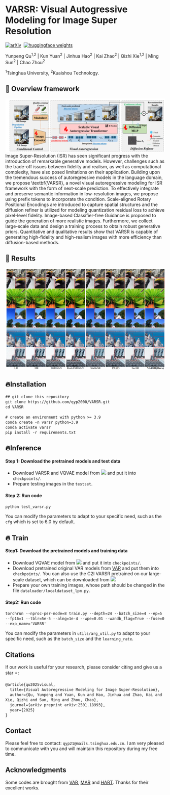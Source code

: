 # VARSR: Visual Autogressive Modeling for Image Super Resolution

[![arXiv](https://img.shields.io/badge/arXiv%20paper-2501.18993-b31b1b.svg)](https://arxiv.org/abs/2501.18993)&nbsp;
[![huggingface weights](https://img.shields.io/badge/%F0%9F%A4%97%20Weights-qyp2000/VARSR-yellow)](https://huggingface.co/qyp2000/VARSR)&nbsp;


Yunpeng Qu<sup>1,2</sup> | Kun Yuan<sup>2</sup> | Jinhua Hao<sup>2</sup> | Kai Zhao<sup>2</sup> | Qizhi Xie<sup>1,2</sup> | Ming Sun<sup>2</sup> | Chao Zhou<sup>2</sup>

<sup>1</sup>Tsinghua University, <sup>2</sup>Kuaishou Technology.


## 🚀 Overview framework
![VARSR](figure/framework.png)
Image Super-Resolution (ISR) has seen significant progress with the introduction of remarkable generative models. However, challenges such as the trade-off issues between fidelity and realism, as well as computational complexity, have also posed limitations on their application. Building upon the tremendous success of autoregressive models in the language domain, we propose \textbf{VARSR}, a novel visual autoregressive modeling for ISR framework with the form of next-scale prediction. To effectively integrate and preserve semantic information in low-resolution images, we propose using prefix tokens to incorporate the condition. Scale-aligned Rotary Positional Encodings are introduced to capture spatial structures and the diffusion refiner is utilized for modeling quantization residual loss to achieve pixel-level fidelity. Image-based Classifier-free Guidance is proposed to guide the generation of more realistic images. Furthermore, we collect large-scale data and design a training process to obtain robust generative priors. Quantitative and qualitative results show that VARSR is capable of generating high-fidelity and high-realism images with more efficiency than diffusion-based methods.


## 🚀 Results
![VARSR](figure/results.png)


## 🔥Installation
```
## git clone this repository
git clone https://github.com/qyp2000/VARSR.git
cd VARSR

# create an environment with python >= 3.9
conda create -n varsr python=3.9
conda activate varsr
pip install -r requirements.txt
```


## 🔥Inference
#### Step 1: Download the pretrained models and test data
- Download VARSR and VQVAE model from <a href='https://huggingface.co/qyp2000/VARSR'><img src='https://img.shields.io/badge/%F0%9F%A4%97%20Huggingface-qyp2000/VARSR-yellow'></a> and put it into ``checkpoints/``.
- Prepare testing images in the `testset`.

#### Step 2: Run code
```
python test_varsr.py
```
You can modify the parameters to adapt to your specific need, such as the `cfg` which is set to 6.0 by default.

## 🔥 Train 

#### Step1: Download the pretrained models and training data
- Download VQVAE model from <a href='https://huggingface.co/qyp2000/VARSR'><img src='https://img.shields.io/badge/%F0%9F%A4%97%20Huggingface-qyp2000/VARSR-yellow'></a> and put it into ``checkpoints/``.
- Download pretrained original VAR models from [VAR](https://github.com/FoundationVision/VAR) and put them into ``checkpoints/``. You can also use the C2I VARSR pretrained on our large-scale dataset, which can be downloaded from <a href='https://huggingface.co/qyp2000/VARSR'><img src='https://img.shields.io/badge/%F0%9F%A4%97%20Huggingface-qyp2000/VARSR-yellow'></a>
- Prepare your own training images, whose path should be changed in the file `dataloader/localdataset_lpm.py`.

#### Step2: Run code
```
torchrun --nproc-per-node=8 train.py --depth=24 --batch_size=4 --ep=5 --fp16=1 --tblr=5e-5 --alng=1e-4 --wpe=0.01 --wandb_flag=True --fuse=0 --exp_name='VARSR'
```
You can modify the parameters in `utils/arg_util.py` to adapt to your specific need, such as the `batch_size` and the `learning_rate`.


## Citations
If our work is useful for your research, please consider citing and give us a star ⭐:
```
@article{qu2025visual,
  title={Visual Autoregressive Modeling for Image Super-Resolution},
  author={Qu, Yunpeng and Yuan, Kun and Hao, Jinhua and Zhao, Kai and Xie, Qizhi and Sun, Ming and Zhou, Chao},
  journal={arXiv preprint arXiv:2501.18993},
  year={2025}
}
```

## Contact
Please feel free to contact: `qyp21@mails.tsinghua.edu.cn`. 
I am very pleased to communicate with you and will maintain this repository during my free time.

## Acknowledgments
Some codes are brought from [VAR](https://github.com/FoundationVision/VAR), [MAR](https://github.com/LTH14/mar) and [HART](https://github.com/mit-han-lab/hart). Thanks for their excellent works.